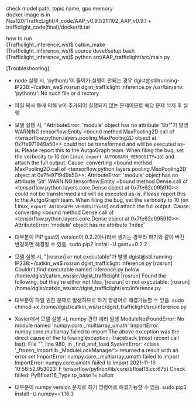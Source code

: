 check model path, topic name, gpu memory   
docker image is in Nas120/TrafficLight/4_code/AAP_v0.9.1/211102_AAP_v0.9.1 + trafficlight_code(final)/docker/tl.tar   


how to run    
(Trafficlight_inference_ws)$ catkin_make   
(Trafficlight_inference_ws)$ source devel/setup.bash   
(Trafficlight_inference_ws)$ python src/AAP_trafficlight/src/main.py   

[Troubleshooting]
 - node 실행 시, ‘python\r’이 들어가 실행이 안되는 경우
dgist@stillrunning-IP238:~/catkin_ws$ rosrun dgist_trafficlight inference.py
/usr/bin/env: ‘python\r’: No such file or directory
 * 파일 복사 등에 의해 \r이 추가되어 실행되지 않는 문제이므로 해당 문제 삭제 후 실행

 - 모델 실행 시, "AttributeError: 'module' object has no attribute 'Str'"가 발생
WARNING:tensorflow:Entity <bound method MaxPooling2D.call of <tensorflow.python.layers.pooling.MaxPooling2D object at 0x7fe971949a50>> could not be transformed and will be executed as-is. Please report this to the AutgoGraph team. When filing the bug, set the verbosity to 10 (on Linux, `export AUTOGRAPH_VERBOSITY=10`) and attach the full output. Cause: converting <bound method MaxPooling2D.call of <tensorflow.python.layers.pooling.MaxPooling2D object at 0x7fe971949a50>>: AttributeError: 'module' object has no attribute 'Str'
WARNING:tensorflow:Entity <bound method Dense.call of <tensorflow.python.layers.core.Dense object at 0x7fe92c095910>> could not be transformed and will be executed as-is. Please report this to the AutgoGraph team. When filing the bug, set the verbosity to 10 (on Linux, `export AUTOGRAPH_VERBOSITY=10`) and attach the full output. Cause: converting <bound method Dense.call of <tensorflow.python.layers.core.Dense object at 0x7fe92c095910>>: AttributeError: 'module' object has no attribute 'Index'
 * 대부분이 PIP gast의 version이 0.2.2아니라서 생기는 경우라 하기와 같이 버전 변경하면 해결될 수 있음.
 	sudo pip2 install -U gast==0.2.2

 - 모델 실행 시, "[rosrun] or not executable"가 발생
dgist@stillrunning-IP238:~/catkin_ws$ rosrun dgist_trafficlight inference.py
[rosrun] Couldn't find executable named inference.py below /home/dgist/catkin_ws/src/dgist_trafficlight
[rosrun] Found the following, but they're either not files,
[rosrun] or not executable:
[rosrun]   /home/dgist/catkin_ws/src/dgist_trafficlight/src/inference.py
 * 대부분이 파일 권한 문제로 발생하므로 하기 명령어로 해결가능할 수 있음.
    sudo chmod +x /home/dgist/catkin_ws/src/dgist_trafficlight/src/inference.py

 - Xavier에서 모델 실행 시, numpy 관련 에러 발생
ModuleNotFoundError: No module named 'numpy.core._multiarray_umath'
ImportError: numpy.core.multiarray failed to import
The above exception was the direct cause of the following exception:
Traceback (most recent call last):
  File "<frozen importlib._bootstrap>", line 980, in _find_and_load
SystemError: <class '_frozen_importlib._ModuleLockManager'> returned a result with an error set
ImportError: numpy.core._multiarray_umath failed to import
ImportError: numpy.core.umath failed to import
2021-11-16 10:58:52.953023: F tensorflow/python/lib/core/bfloat16.cc:675] Check failed: PyBfloat16_Type.tp_base != nullptr 
 * 대부분이 numpy version 문제로 하기 명령어로 해결가능할 수 있음.
      sudo pip3 install -U numpy==1.16.3